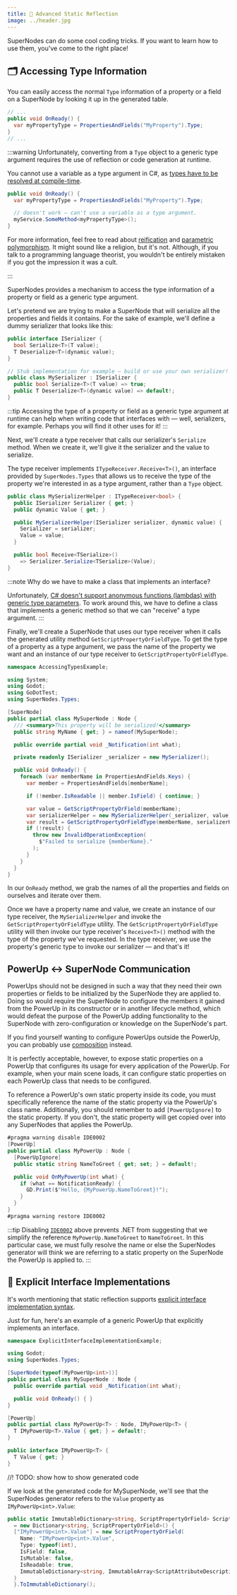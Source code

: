 ```yaml
---
title: 🔬 Advanced Static Reflection
image: ../header.jpg
---
```


SuperNodes can do some cool coding tricks. If you want to learn how to use them, you've come to the right place!

## 🗂 Accessing Type Information

You can easily access the normal `Type` information of a property or a field on a SuperNode by looking it up in the generated table.

```csharp
// ...
public void OnReady() {
  var myPropertyType = PropertiesAndFields("MyProperty").Type;
}
// ...
```

:::warning
Unfortunately, converting from a `Type` object to a generic type argument requires the use of reflection or code generation at runtime.

You cannot use a variable as a type argument in C#, as [types have to be resolved at compile-time][no-variables-as-type-arguments].

```csharp
public void OnReady() {
  var myPropertyType = PropertiesAndFields("MyProperty").Type;

  // doesn't work — can't use a variable as a type argument.
  myService.SomeMethod<myPropertyType>();
}
```

For more information, feel free to read about [reification] and [parametric polymorphism]. It might sound like a religion, but it's not. Although, if you talk to a programming language theorist, you wouldn't be entirely mistaken if you got the impression it was a cult.

:::

SuperNodes provides a mechanism to access the type information of a property or field as a generic type argument.

Let's pretend we are trying to make a SuperNode that will serialize all the properties and fields it contains. For the sake of example, we'll define a dummy serializer that looks like this:

```csharp
public interface ISerializer {
  bool Serialize<T>(T value);
  T Deserialize<T>(dynamic value);
}

// Stub implementation for example — build or use your own serializer!
public class MySerializer : ISerializer {
  public bool Serialize<T>(T value) => true; 
  public T Deserialize<T>(dynamic value) => default!;
}
```

:::tip
Accessing the type of a property or field as a generic type argument at runtime can help when writing code that interfaces with — well, serializers, for example. Perhaps you will find it other uses for it!
:::

Next, we'll create a type receiver that calls our serializer's `Serialize` method. When we create it, we'll give it the serializer and the value to serialize.

The type receiver implements `ITypeReceiver.Receive<T>()`, an interface provided by `SuperNodes.Types` that allows us to receive the type of the property we're interested in as a type argument, rather than a `Type` object.

```csharp
public class MySerializerHelper : ITypeReceiver<bool> {
  public ISerializer Serializer { get; }
  public dynamic Value { get; }

  public MySerializerHelper(ISerializer serializer, dynamic value) {
    Serializer = serializer;
    Value = value;
  }

  public bool Receive<TSerialize>()
    => Serializer.Serialize<TSerialize>(Value);
}
```

:::note
Why do we have to make a class that implements an interface?

Unfortunately, [C# doesn't support anonymous functions (lambdas) with generic type parameters][no-generic-lambdas]. To work around this, we have to define a class that implements a generic method so that we can "receive" a type argument.
:::

Finally, we'll create a SuperNode that uses our type receiver when it calls the generated utility method `GetScriptPropertyOrFieldType`. To get the type of a property as a type argument, we pass the name of the property we want and an instance of our type receiver to `GetScriptPropertyOrFieldType`.

```csharp
namespace AccessingTypesExample;

using System;
using Godot;
using GoDotTest;
using SuperNodes.Types;

[SuperNode]
public partial class MySuperNode : Node {
  /// <summary>This property will be serialized!</summary>
  public string MyName { get; } = nameof(MySuperNode);

  public override partial void _Notification(int what);

  private readonly ISerializer _serializer = new MySerializer();

  public void OnReady() {
    foreach (var memberName in PropertiesAndFields.Keys) {
      var member = PropertiesAndFields[memberName];

      if (!member.IsReadable || member.IsField) { continue; }

      var value = GetScriptPropertyOrField(memberName);
      var serializerHelper = new MySerializerHelper(_serializer, value);
      var result = GetScriptPropertyOrFieldType(memberName, serializerHelper);
      if (!result) {
        throw new InvalidOperationException(
          $"Failed to serialize {memberName}."
        );
      }
    }
  }
}
```

In our `OnReady` method, we grab the names of all the properties and fields on ourselves and iterate over them.

Once we have a property name and value, we create an instance of our type receiver, the `MySerializerHelper` and invoke the `GetScriptPropertyOrFieldType` utility. The `GetScriptPropertyOrFieldType` utility will then invoke our type receiver's `Receive<T>()` method with the type of the property we've requested. In the type receiver, we use the property's generic type to invoke our serializer — and that's it!

## PowerUp ↔️ SuperNode Communication

PowerUps should not be designed in such a way that they need their own properties or fields to be initialized by the SuperNode they are applied to. Doing so would require the SuperNode to configure the members it gained from the PowerUp in its constructor or in another lifecycle method, which would defeat the purpose of the PowerUp adding functionality to the SuperNode with zero-configuration or knowledge on the SuperNode's part.

If you find yourself wanting to configure PowerUps outside the PowerUp, you can probably use [composition][composition-pattern] instead.

It is perfectly acceptable, however, to expose static properties on a PowerUp that configures its usage for every application of the PowerUp. For example, when your main scene loads, it can configure static properties on each PowerUp class that needs to be configured.

To reference a PowerUp's own static property inside its code, you must specifically reference the name of the static property via the PowerUp's class name. Additionally, you should remember to add `[PowerUpIgnore]` to the static property. If you don't, the static property will get copied over into any SuperNodes that applies the PowerUp.

```csharp
#pragma warning disable IDE0002
[PowerUp]
public partial class MyPowerUp : Node {
  [PowerUpIgnore]
  public static string NameToGreet { get; set; } = default!;

  public void OnMyPowerUp(int what) {
    if (what == NotificationReady) {
      GD.Print($"Hello, {MyPowerUp.NameToGreet}!");
    }
  }
}
#pragma warning restore IDE0002
```

:::tip
Disabling [`IDE0002`][IDE0002] above prevents .NET from suggesting that we simplify the reference `MyPowerUp.NameToGreet` to `NameToGreet`. In this particular case, we must fully resolve the name or else the SuperNodes generator will think we are referring to a static property on the SuperNode the PowerUp is applied to.
:::

## 🧮 Explicit Interface Implementations

It's worth mentioning that static reflection supports [explicit interface implementation syntax][explicit-interface-implementations].

Just for fun, here's an example of a generic PowerUp that explicitly implements an interface.

```csharp
namespace ExplicitInterfaceImplementationExample;

using Godot;
using SuperNodes.Types;

[SuperNode(typeof(MyPowerUp<int>))]
public partial class MySuperNode : Node {
  public override partial void _Notification(int what);

  public void OnReady() { }
}

[PowerUp]
public partial class MyPowerUp<T> : Node, IMyPowerUp<T> {
  T IMyPowerUp<T>.Value { get; } = default!;
}

public interface IMyPowerUp<T> {
  T Value { get; }
}
```

//! TODO: show how to show generated code

If we look at the generated code for MySuperNode, we'll see that the SuperNodes generator refers to the `Value` property as `IMyPowerUp<int>.Value`:

```csharp
public static ImmutableDictionary<string, ScriptPropertyOrField> ScriptPropertiesAndFields { get; }
  = new Dictionary<string, ScriptPropertyOrField>() {
  ["IMyPowerUp<int>.Value"] = new ScriptPropertyOrField(
    Name: "IMyPowerUp<int>.Value",
    Type: typeof(int),
    IsField: false,
    IsMutable: false,
    IsReadable: true,
    ImmutableDictionary<string, ImmutableArray<ScriptAttributeDescription>>.Empty
  )
  }.ToImmutableDictionary();
```

[no-variables-as-type-arguments]: https://stackoverflow.com/a/2107864
[reification]: https://en.wikipedia.org/wiki/Reification_(computer_science)
[parametric polymorphism]: https://en.wikipedia.org/wiki/Parametric_polymorphism
[no-generic-lambdas]: https://stackoverflow.com/a/2405060
[composition-pattern]: https://en.wikipedia.org/wiki/Composition_over_inheritance
[IDE0002]: https://learn.microsoft.com/en-us/dotnet/fundamentals/code-analysis/style-rules/ide0002
[explicit-interface-implementations]: https://learn.microsoft.com/en-us/dotnet/csharp/programming-guide/interfaces/explicit-interface-implementation
